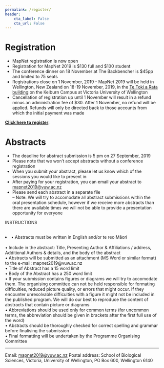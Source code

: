 ```yaml
---
permalink: /register/
header:
    cta_label: False
    cta_url: False
---
```


<span></span>

# Registration

- MapNet registration is now open 
- Registration for MapNet 2019 is $130 full and $100 student
- The conference dinner on 18 November at The Backbencher is $45pp and limited to 75 seats 
- Registrations close on 1 November, 2019 - MapNet 2019 will be held in Wellington, New Zealand on 18-19 November, 2019, in the [Te Toki a Rata building](https://goo.gl/maps/c8pcsTwHtF8RyR5u9) on the Kelburn Campus at Victoria University of Wellington
- Cancellation of registration up until 1 November will result in a refund minus an administration fee of $30. After 1 November, no refund will be applied. Refunds will only be directed back to those accounts from which the initial payment was made

**[Click here to register](https://vuw.eventsair.com/mapnet-2019/mapnet2019)**.

# Abstracts

- The deadline for abstract submission is 5 pm on 27 September, 2019 
- Please note that we won’t accept abstracts without a conference registration
- When you submit your abstract, please let us know which of the sessions you would like to present in
- After paying for your registration, you can email your abstract to <mapnet2019@vuw.ac.nz>
- Please send each abstract in a separate file<br />
– Note: We will try to accomodate all abstract submissions within the oral presentation schedule, however if we receive more abstracts than there are available times we will not be able to provide a presentation opportunity for everyone

INSTRUCTIONS<br /><br />
<li>• Abstracts must be written in English and/or te reo Māori</li><br />
• Include in the abstract: Title, Presenting Author & Affiliations / address, Additional Authors & details, and the body of the abstract<br />
• Abstracts will be submitted as an attachment (MS Word or similar format) to the e-mail: mapnet2019@vuw.ac.nz<br />
• Title of Abstract has a 15 word limit<br />
• Body of the Abstract has a 250 word limit<br />
• If your submission contains figures or diagrams we will try to accomodate them. The organising committee can not be held responsible for formating difficulties, reduced picture quality, or errors that might occur. If they encounter unresolvable difficulties with a figure it might not be included in the published program. We will do our best to reproduce the content of abstracts that contain picture or diagrams<br />
• Abbreviations should be used only for common terms (for uncommon terms, the abbreviation should be given in brackets after the first full use of the word)<br />
• Abstracts should be thoroughly checked for correct spelling and grammar before finalising the submission<br />
• Final formatting will be undertaken by the Programme Organising Committee<br />


________________________________________
Email: <mapnet2019@vuw.ac.nz>
Postal address: School of Biological Sciences, Victoria, University of Wellington, PO Box 600, Wellington 6140

